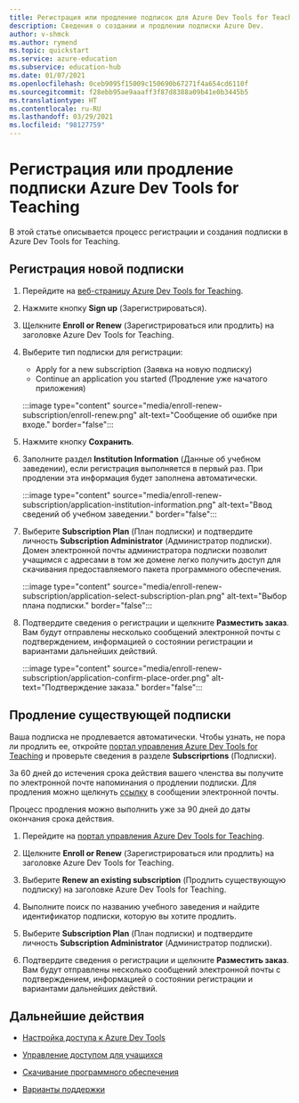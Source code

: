 ```yaml
---
title: Регистрация или продление подписок для Azure Dev Tools for Teaching
description: Сведения о создании и продлении подписки Azure Dev.
author: v-shmck
ms.author: rymend
ms.topic: quickstart
ms.service: azure-education
ms.subservice: education-hub
ms.date: 01/07/2021
ms.openlocfilehash: 0ceb9095f15009c150690b67271f4a654cd6110f
ms.sourcegitcommit: f28ebb95ae9aaaff3f87d8388a09b41e0b3445b5
ms.translationtype: HT
ms.contentlocale: ru-RU
ms.lasthandoff: 03/29/2021
ms.locfileid: "98127759"
---
```

# <a name="enroll-or-renew-an-azure-dev-tools-for-teaching-subscription"></a>Регистрация или продление подписки Azure Dev Tools for Teaching

В этой статье описывается процесс регистрации и создания подписки в Azure Dev Tools for Teaching.

## <a name="enroll-a-new-subscription"></a>Регистрация новой подписки

1. Перейдите на [веб-страницу Azure Dev Tools for Teaching](https://azure.microsoft.com/education/institutions/).
1. Нажмите кнопку **Sign up** (Зарегистрироваться). 
1. Щелкните **Enroll or Renew** (Зарегистрироваться или продлить) на заголовке Azure Dev Tools for Teaching.
1. Выберите тип подписки для регистрации:
    - Apply for a new subscription (Заявка на новую подписку)
    - Continue an application you started (Продление уже начатого приложения)
 
    :::image type="content" source="media/enroll-renew-subscription/enroll-renew.png" alt-text="Сообщение об ошибке при входе." border="false":::

1. Нажмите кнопку **Сохранить**.

1. Заполните раздел **Institution Information** (Данные об учебном заведении), если регистрация выполняется в первый раз. При продлении эта информация будет заполнена автоматически.

    :::image type="content" source="media/enroll-renew-subscription/application-institution-information.png" alt-text="Ввод сведений об учебном заведении." border="false":::

1. Выберите **Subscription Plan** (План подписки) и подтвердите личность **Subscription Administrator** (Администратор подписки). Домен электронной почты администратора подписки позволит учащимся с адресами в том же домене легко получить доступ для скачивания предоставляемого пакета программного обеспечения.

    :::image type="content" source="media/enroll-renew-subscription/application-select-subscription-plan.png" alt-text="Выбор плана подписки." border="false":::
    
1. Подтвердите сведения о регистрации и щелкните **Разместить заказ**. Вам будут отправлены несколько сообщений электронной почты с подтверждением, информацией о состоянии регистрации и вариантами дальнейших действий.

    :::image type="content" source="media/enroll-renew-subscription/application-confirm-place-order.png" alt-text="Подтверждение заказа." border="false":::

## <a name="renew-an-existing-subscription"></a>Продление существующей подписки

Ваша подписка не продлевается автоматически. Чтобы узнать, не пора ли продлить ее, откройте [портал управления Azure Dev Tools for Teaching](https://portal.azureforeducation.microsoft.com/) и проверьте сведения в разделе **Subscriprtions** (Подписки).

За 60 дней до истечения срока действия вашего членства вы получите по электронной почте напоминания о продлении подписки. Для продления можно щелкнуть [ссылку](https://portal.azureforeducation.microsoft.com/) в сообщении электронной почты.

Процесс продления можно выполнить уже за 90 дней до даты окончания срока действия.

1. Перейдите на [портал управления Azure Dev Tools for Teaching](https://portal.azureforeducation.microsoft.com/).

1. Щелкните **Enroll or Renew** (Зарегистрироваться или продлить) на заголовке Azure Dev Tools for Teaching.

1. Выберите **Renew an existing subscription** (Продлить существующую подписку) на заголовке Azure Dev Tools for Teaching.

1. Выполните поиск по названию учебного заведения и найдите идентификатор подписки, которую вы хотите продлить.

1. Выберите **Subscription Plan** (План подписки) и подтвердите личность **Subscription Administrator** (Администратор подписки).

1. Подтвердите сведения о регистрации и щелкните **Разместить заказ**. Вам будут отправлены несколько сообщений электронной почты с подтверждением, информацией о состоянии регистрации и вариантами дальнейших действий.


## <a name="next-steps"></a>Дальнейшие действия   

- [Настройка доступа к Azure Dev Tools](set-up-access.md)

- [Управление доступом для учащихся](manage-students.md)

- [Скачивание программного обеспечения](download-software.md)

- [Варианты поддержки](program-support.md)
